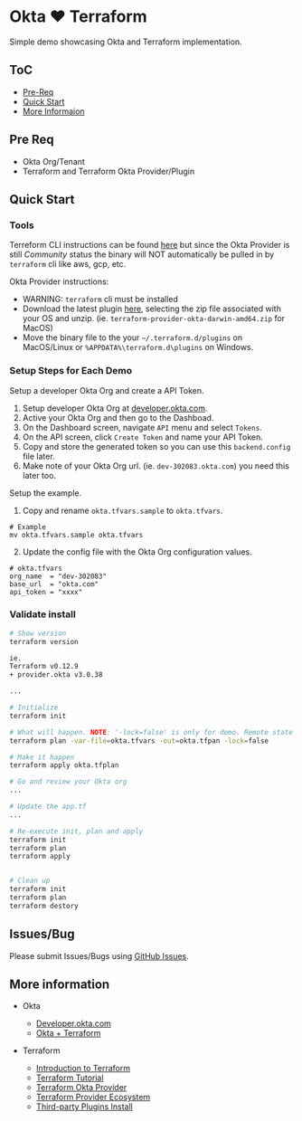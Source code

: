 # Okta :heart: Terraform
Simple demo showcasing Okta and Terraform implementation.


## ToC
* [Pre-Req](#pre-req)
* [Quick Start](#quick-start)
* [More Informaion](#more-information)

## Pre Req

* Okta Org/Tenant
* Terraform and Terraform Okta Provider/Plugin

## Quick Start

### Tools

Terreform CLI instructions can be found [here](https://learn.hashicorp.com/terraform/getting-started/install.html) but since the Okta Provider is still *Community* status the binary will NOT automatically be pulled in by `terraform` cli like aws, gcp, etc.

Okta Provider instructions:

* WARNING: `terraform` cli  must be installed
* Download the latest plugin [here](https://github.com/articulate/terraform-provider-okta/releases), selecting the zip file associated with your OS and unzip. (ie. `terraform-provider-okta-darwin-amd64.zip` for MacOS)
* Move the binary file to the your `~/.terraform.d/plugins` on MacOS/Linux or `%APPDATA%\terraform.d\plugins` on Windows.

### Setup Steps for Each Demo

Setup a developer Okta Org and create a API Token.

1. Setup developer Okta Org at [developer.okta.com](https://developer.okta.com/).
2. Active your Okta Org and then go to the Dashboad.
3. On the Dashboard screen, navigate `API` menu and select `Tokens`.
4. On the API screen, click `Create Token` and name your API Token.
5. Copy and store the generated token so you can use this `backend.config` file later.
6. Make note of your Okta Org url. (ie. `dev-302083.okta.com`) you need this later too.

Setup the example.

1. Copy and rename `okta.tfvars.sample` to `okta.tfvars`.

```
# Example
mv okta.tfvars.sample okta.tfvars
```

2. Update the config file with the Okta Org configuration values.

```
# okta.tfvars
org_name  = "dev-302083"
base_url  = "okta.com"
api_token = "xxxx"
```

### Validate install

```bash
# Show version
terraform version

ie.
Terraform v0.12.9
+ provider.okta v3.0.38

...

```

```bash
# Initialize
terraform init

# What will happen. NOTE: '-lock=false' is only for demo. Remote state and Locking is recommended for resources.
terraform plan -var-file=okta.tfvars -out=okta.tfpan -lock=false

# Make it happen
terraform apply okta.tfplan

# Go and review your Okta org
...

# Update the app.tf
...

# Re-execute init, plan and apply
terraform init
terraform plan
terraform apply


# Clean up
terraform init
terraform plan
terraform destory
```

## Issues/Bug

Please submit Issues/Bugs using [GitHub Issues](https://github.com/noinarisak/okta-terraform-demo/issues).

## More information

* Okta
  * [Developer.okta.com](https://developer.okta.com)
  * [Okta + Terraform](https://www.okta.com/blog/2019/08/better-together-using-the-okta-integration-with-hashicorp-terraform)

* Terraform
  * [Introduction to Terraform](https://www.terraform.io/intro/index.html)
  * [Terraform Tutorial](https://learn.hashicorp.com/terraform)
  * [Terraform Okta Provider](https://www.terraform.io/docs/providers/okta/index.html)
  * [Terraform Provider Ecosystem](https://www.terraform.io/docs/providers/index.html)
  * [Third-party Plugins Install](https://www.terraform.io/docs/configuration/providers.html#third-party-plugins)
